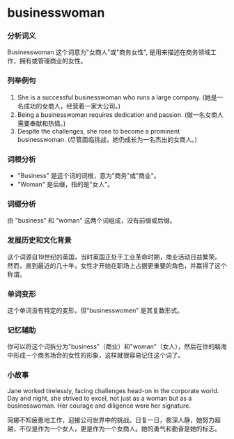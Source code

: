 # businesswoman

### 分析词义

  

Businesswoman 这个词意为"女商人"或"商务女性", 是用来描述在商务领域工作，拥有或管理商业的女性。

  

### 列举例句

  

1.  She is a successful businesswoman who runs a large company. (她是一名成功的女商人，经营着一家大公司。)
2.  Being a businesswoman requires dedication and passion. (做一名女商人需要奉献和热情。)
3.  Despite the challenges, she rose to become a prominent businesswoman. (尽管面临挑战，她仍成长为一名杰出的女商人。)

  

### 词根分析

  

*   "Business" 是这个词的词根，意为"商务"或"商业"。
*   "Woman" 是后缀，指的是"女人"。

  

### 词缀分析

  

由 "business" 和 "woman" 这两个词组成，没有前缀或后缀。

  

### 发展历史和文化背景

  

这个词源自19世纪的英国，当时英国正处于工业革命时期，商业活动日益繁荣。然而，直到最近的几十年，女性才开始在职场上占据更重要的角色，并赢得了这个称谓。

  

### 单词变形

  

这个单词没有特定的变形，但"businesswomen" 是其复数形式。

  

### 记忆辅助

  

你可以将这个词拆分为"business"（商业）和"woman"（女人），然后在你的脑海中形成一个商务场合的女性的形象，这样就很容易记住这个词了。

  

### 小故事

  

Jane worked tirelessly, facing challenges head-on in the corporate world. Day and night, she strived to excel, not just as a woman but as a businesswoman. Her courage and diligence were her signature.

  

简娜不知疲惫地工作，迎接公司世界中的挑战。日复一日，夜深人静，她努力超越，不仅是作为一个女人，更是作为一个女商人。她的勇气和勤奋是她的标志。
